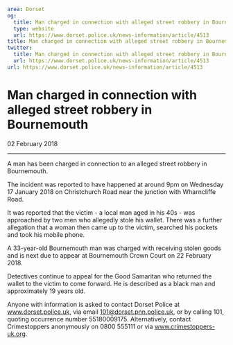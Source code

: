 ```yaml
area: Dorset
og:
  title: Man charged in connection with alleged street robbery in Bournemouth
  type: website
  url: https://www.dorset.police.uk/news-information/article/4513
title: Man charged in connection with alleged street robbery in Bournemouth |
twitter:
  title: Man charged in connection with alleged street robbery in Bournemouth
  url: https://www.dorset.police.uk/news-information/article/4513
url: https://www.dorset.police.uk/news-information/article/4513
```

# Man charged in connection with alleged street robbery in Bournemouth

02 February 2018

* * *

A man has been charged in connection to an alleged street robbery in Bournemouth.

The incident was reported to have happened at around 9pm on Wednesday 17 January 2018 on Christchurch Road near the junction with Wharncliffe Road.

It was reported that the victim - a local man aged in his 40s - was approached by two men who allegedly stole his wallet. There was a further allegation that a woman then came up to the victim, searched his pockets and took his mobile phone.

A 33-year-old Bournemouth man was charged with receiving stolen goods and is next due to appear at Bournemouth Crown Court on 22 February 2018.

Detectives continue to appeal for the Good Samaritan who returned the wallet to the victim to come forward. He is described as a black man and approximately 19 years old.

Anyone with information is asked to contact Dorset Police at www.dorset.police.uk, via email 101@dorset.pnn.police.uk, or by calling 101, quoting occurrence number 55180009175. Alternatively, contact Crimestoppers anonymously on 0800 555111 or via www.crimestoppers-uk.org.
